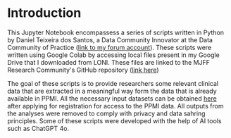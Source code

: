# Introduction

This Jupyter Notebook encompassess a series of scripts written in Python by Daniel Teixeira dos Santos, a Data Community Innovator at the Data Community of Practice ([link to my forum account](https://rcop.michaeljfox.org/u/danieltds/summary)). These scripts were written using Google Colab by accessing local files present in my Google Drive that I downloaded from LONI. These files are linked to the MJFF Research Community's GitHub repository ([link here](https://github.com/MJFF-ResearchCommunity/Useful-PPMI-Clinical-Codes))

The goal of these scripts is to provide researchers some relevant clinical data that are extracted in a meaningful way form the data that is already available in PPMI. All the necessary input datasets can be obtained [here](https://ida.loni.usc.edu/pages/access/studyData.jsp?project=PPMI) after applying for registration for access to the PPMI data. All outputs from the analyses were removed to comply with privacy and data sahring principles. Some of these scripts were developed with the help of AI tools such as ChatGPT 4o.

